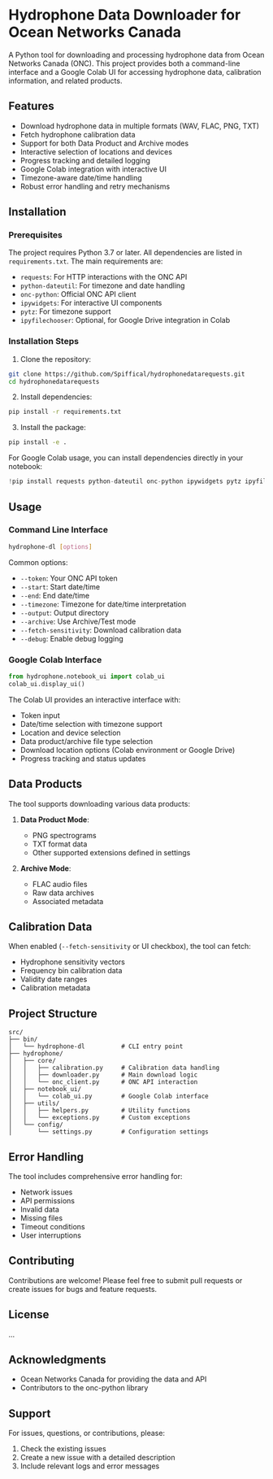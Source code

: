 # Hydrophone Data Downloader for Ocean Networks Canada

A Python tool for downloading and processing hydrophone data from Ocean Networks Canada (ONC). This project provides both a command-line interface and a Google Colab UI for accessing hydrophone data, calibration information, and related products.

## Features

- Download hydrophone data in multiple formats (WAV, FLAC, PNG, TXT)
- Fetch hydrophone calibration data
- Support for both Data Product and Archive modes
- Interactive selection of locations and devices
- Progress tracking and detailed logging
- Google Colab integration with interactive UI
- Timezone-aware date/time handling
- Robust error handling and retry mechanisms

## Installation

### Prerequisites

The project requires Python 3.7 or later. All dependencies are listed in `requirements.txt`. The main requirements are:

- `requests`: For HTTP interactions with the ONC API
- `python-dateutil`: For timezone and date handling
- `onc-python`: Official ONC API client
- `ipywidgets`: For interactive UI components
- `pytz`: For timezone support
- `ipyfilechooser`: Optional, for Google Drive integration in Colab

### Installation Steps

1. Clone the repository:
```bash
git clone https://github.com/Spiffical/hydrophonedatarequests.git
cd hydrophonedatarequests
```

2. Install dependencies:
```bash
pip install -r requirements.txt
```

3. Install the package:
```bash
pip install -e .
```

For Google Colab usage, you can install dependencies directly in your notebook:
```python
!pip install requests python-dateutil onc-python ipywidgets pytz ipyfilechooser
```

## Usage

### Command Line Interface

```bash
hydrophone-dl [options]
```

Common options:
- `--token`: Your ONC API token
- `--start`: Start date/time
- `--end`: End date/time
- `--timezone`: Timezone for date/time interpretation
- `--output`: Output directory
- `--archive`: Use Archive/Test mode
- `--fetch-sensitivity`: Download calibration data
- `--debug`: Enable debug logging

### Google Colab Interface

```python
from hydrophone.notebook_ui import colab_ui
colab_ui.display_ui()
```

The Colab UI provides an interactive interface with:
- Token input
- Date/time selection with timezone support
- Location and device selection
- Data product/archive file type selection
- Download location options (Colab environment or Google Drive)
- Progress tracking and status updates

## Data Products

The tool supports downloading various data products:

1. **Data Product Mode**:
   - PNG spectrograms
   - TXT format data
   - Other supported extensions defined in settings

2. **Archive Mode**:
   - FLAC audio files
   - Raw data archives
   - Associated metadata

## Calibration Data

When enabled (`--fetch-sensitivity` or UI checkbox), the tool can fetch:
- Hydrophone sensitivity vectors
- Frequency bin calibration data
- Validity date ranges
- Calibration metadata

## Project Structure

```
src/
├── bin/
│   └── hydrophone-dl          # CLI entry point
├── hydrophone/
│   ├── core/
│   │   ├── calibration.py     # Calibration data handling
│   │   ├── downloader.py      # Main download logic
│   │   └── onc_client.py      # ONC API interaction
│   ├── notebook_ui/
│   │   └── colab_ui.py        # Google Colab interface
│   ├── utils/
│   │   ├── helpers.py         # Utility functions
│   │   └── exceptions.py      # Custom exceptions
│   └── config/
│       └── settings.py        # Configuration settings
```

## Error Handling

The tool includes comprehensive error handling for:
- Network issues
- API permissions
- Invalid data
- Missing files
- Timeout conditions
- User interruptions

## Contributing

Contributions are welcome! Please feel free to submit pull requests or create issues for bugs and feature requests.

## License

...

## Acknowledgments

- Ocean Networks Canada for providing the data and API
- Contributors to the onc-python library

## Support

For issues, questions, or contributions, please:
1. Check the existing issues
2. Create a new issue with a detailed description
3. Include relevant logs and error messages

